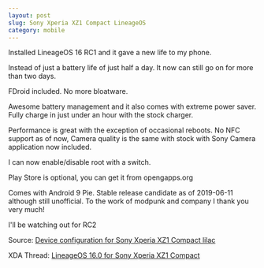 ```yaml
---
layout: post
slug: Sony Xperia XZ1 Compact LineageOS
category: mobile
---
```


Installed LineageOS 16 RC1 and it gave a new life to my phone.

Instead of just a battery life of just half a day. It now can still go on for more than two days.

FDroid included. No more bloatware.

Awesome battery management and it also comes with extreme power saver. Fully charge in just under an hour with the stock charger.

Performance is great with the exception of occasional reboots. No NFC support as of now, Camera quality is the same with stock with Sony Camera application now included.

I can now enable/disable root with a switch.

Play Store is optional, you can get it from opengapps.org

Comes with Android 9 Pie. Stable release candidate as of 2019-06-11 although still unofficial. To the work of modpunk and company I thank you very much!

I'll be watching out for RC2

Source: [Device configuration for Sony Xperia XZ1 Compact lilac](https://github.com/cryptomilk/android_device_sony_lilac)

XDA Thread: [LineageOS 16.0 for Sony Xperia XZ1 Compact](https://forum.xda-developers.com/xperia-xz1-compact/development/rom-lineageos-16-0-unofficial-todo-t3925675)
